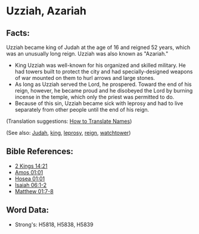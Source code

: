 # Uzziah, Azariah #

## Facts: ##

Uzziah became king of Judah at the age of 16 and reigned 52 years, which was an unusually long reign. Uzziah was also known as "Azariah."

* King Uzziah was well-known for his organized and skilled military. He had towers built to protect the city and had specially-designed weapons of war mounted on them to hurl arrows and large stones.
* As long as Uzziah served the Lord, he prospered. Toward the end of his reign, however, he became proud and he disobeyed the Lord by burning incense in the temple, which only the priest was permitted to do.
* Because of this sin, Uzziah became sick with leprosy and had to live separately from other people until the end of his reign.

(Translation suggestions: [How to Translate Names](rc://en/ta/man/translate/translate-names))

(See also: [Judah](../names/kingdomofjudah.md), [king](../other/king.md), [leprosy](../other/leprosy.md), [reign](../other/reign.md), [watchtower](../other/watchtower.md))

## Bible References: ##

* [2 Kings 14:21](rc://en/tn/help/2ki/14/21)
* [Amos 01:01](rc://en/tn/help/amo/01/01)
* [Hosea 01:01](rc://en/tn/help/hos/01/01)
* [Isaiah 06:1-2](rc://en/tn/help/isa/06/01)
* [Matthew 01:7-8](rc://en/tn/help/mat/01/07)

## Word Data: ##

* Strong's: H5818, H5838, H5839
